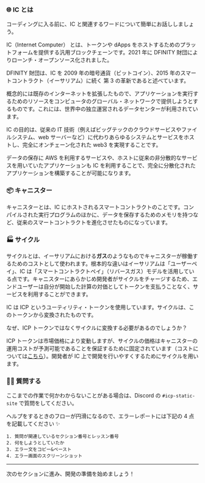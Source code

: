 ### 🌐 IC とは

コーディングに入る前に、IC と関連するワードについて簡単にお話ししましょう。

IC（Internet Computer） とは、トークンや dApps をホストするためのプラットフォームを提供する汎用ブロックチェーンです。2021 年に DFINITY 財団によりローンチ・オープンソース化されました。

DFINITY 財団は、IC を 2009 年の暗号通貨（ビットコイン）、2015 年のスマートコントラクト（イーサリアム）に続く 第 3 の革新であると述べています。

概念的には既存のインターネットを拡張したもので、アプリケーションを実行するためのリソースをコンピュータのグローバル・ネットワークで提供しようとするものです。これには、世界中の独立運営されるデータセンターが利用されています。

IC の目的は、従来の IT 技術（例えばビッグテックのクラウドサービスやファイルシステム、web サーバーなど）に代わりあらゆるシステムとサービスをホストし、完全にオンチェーン化された web3 を実現することです。

データの保存に AWS を利用するサービスや、ホストに従来の非分散的なサービスを用いていたアプリケーションも IC を利用することで、完全に分散化されたアプリケーションを構築することが可能になります。

### 📦 キャニスター

キャニスターとは、IC にホストされるスマートコントラクトのことです。コンパイルされた実行プログラムのほかに、データを保存するためのメモリを持つなど、従来のスマートコントラクトを進化させたものになっています。

### 🏭 サイクル

サイクルとは、イーサリアムにおける**ガス**のようなものでキャニスターが稼働するためのコストとして使われます。根本的な違いはイーサリアムは「ユーザーペイ」、IC は「スマートコントラクトペイ」（リバースガス）モデルを活用している点です。キャニスターにあらかじめ開発者がサイクルをチャージするため、エンドユーザーは自分が開始した計算の対価としてトークンを支払うことなく、サービスを利用することができます。

IC は ICP というユーティリティ・トークンを使用しています。サイクルは、このトークンから変換されたものです。

なぜ、ICP トークンではなくサイクルに変換する必要があるのでしょうか？

ICP トークンは市場価格により変動しますが、サイクルの価格はキャニスターの運用コストが予測可能であることを保証するために固定されています（コストについては[こちら](https://internetcomputer.org/docs/current/developer-docs/deploy/computation-and-storage-costs)）。開発者が IC 上で開発を行いやすくするためにサイクルを用います。

### 🙋‍♂️ 質問する

ここまでの作業で何かわからないことがある場合は、Discord の `#icp-static-site` で質問をしてください。

ヘルプをするときのフローが円滑になるので、エラーレポートには下記の 4 点を記載してください ✨

```
1. 質問が関連しているセクション番号とレッスン番号
2. 何をしようとしていたか
3. エラー文をコピー&ペースト
4. エラー画面のスクリーンショット
```

---

次のセクションに進み、開発の準備を始めましょう！
